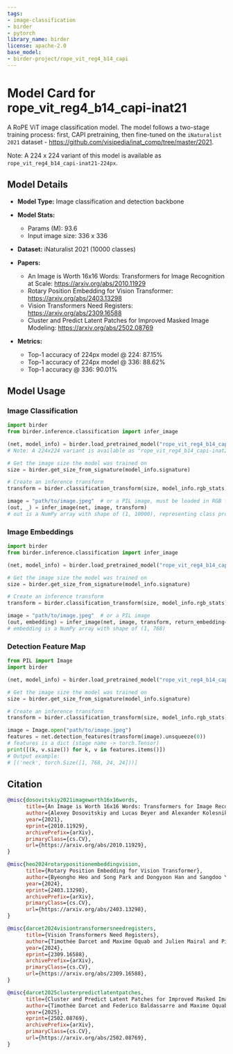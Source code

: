 ```yaml
---
tags:
- image-classification
- birder
- pytorch
library_name: birder
license: apache-2.0
base_model:
- birder-project/rope_vit_reg4_b14_capi
---
```


# Model Card for rope_vit_reg4_b14_capi-inat21

A RoPE ViT image classification model. The model follows a two-stage training process: first, CAPI pretraining, then fine-tuned on the `iNaturalist 2021` dataset - <https://github.com/visipedia/inat_comp/tree/master/2021>.

Note: A 224 x 224 variant of this model is available as `rope_vit_reg4_b14_capi-inat21-224px`.

## Model Details

- **Model Type:** Image classification and detection backbone
- **Model Stats:**
    - Params (M): 93.6
    - Input image size: 336 x 336
- **Dataset:** iNaturalist 2021 (10000 classes)

- **Papers:**
    - An Image is Worth 16x16 Words: Transformers for Image Recognition at Scale: <https://arxiv.org/abs/2010.11929>
    - Rotary Position Embedding for Vision Transformer: <https://arxiv.org/abs/2403.13298>
    - Vision Transformers Need Registers: <https://arxiv.org/abs/2309.16588>
    - Cluster and Predict Latent Patches for Improved Masked Image Modeling: <https://arxiv.org/abs/2502.08769>

- **Metrics:**
    - Top-1 accuracy of 224px model @ 224: 87.15%
    - Top-1 accuracy of 224px model @ 336: 88.62%
    - Top-1 accuracy @ 336: 90.01%

## Model Usage

### Image Classification

```python
import birder
from birder.inference.classification import infer_image

(net, model_info) = birder.load_pretrained_model("rope_vit_reg4_b14_capi-inat21", inference=True)
# Note: A 224x224 variant is available as "rope_vit_reg4_b14_capi-inat21-224px"

# Get the image size the model was trained on
size = birder.get_size_from_signature(model_info.signature)

# Create an inference transform
transform = birder.classification_transform(size, model_info.rgb_stats)

image = "path/to/image.jpeg"  # or a PIL image, must be loaded in RGB format
(out, _) = infer_image(net, image, transform)
# out is a NumPy array with shape of (1, 10000), representing class probabilities.
```

### Image Embeddings

```python
import birder
from birder.inference.classification import infer_image

(net, model_info) = birder.load_pretrained_model("rope_vit_reg4_b14_capi-inat21", inference=True)

# Get the image size the model was trained on
size = birder.get_size_from_signature(model_info.signature)

# Create an inference transform
transform = birder.classification_transform(size, model_info.rgb_stats)

image = "path/to/image.jpeg"  # or a PIL image
(out, embedding) = infer_image(net, image, transform, return_embedding=True)
# embedding is a NumPy array with shape of (1, 768)
```

### Detection Feature Map

```python
from PIL import Image
import birder

(net, model_info) = birder.load_pretrained_model("rope_vit_reg4_b14_capi-inat21", inference=True)

# Get the image size the model was trained on
size = birder.get_size_from_signature(model_info.signature)

# Create an inference transform
transform = birder.classification_transform(size, model_info.rgb_stats)

image = Image.open("path/to/image.jpeg")
features = net.detection_features(transform(image).unsqueeze(0))
# features is a dict (stage name -> torch.Tensor)
print([(k, v.size()) for k, v in features.items()])
# Output example:
# [('neck', torch.Size([1, 768, 24, 24]))]
```

## Citation

```bibtex
@misc{dosovitskiy2021imageworth16x16words,
      title={An Image is Worth 16x16 Words: Transformers for Image Recognition at Scale}, 
      author={Alexey Dosovitskiy and Lucas Beyer and Alexander Kolesnikov and Dirk Weissenborn and Xiaohua Zhai and Thomas Unterthiner and Mostafa Dehghani and Matthias Minderer and Georg Heigold and Sylvain Gelly and Jakob Uszkoreit and Neil Houlsby},
      year={2021},
      eprint={2010.11929},
      archivePrefix={arXiv},
      primaryClass={cs.CV},
      url={https://arxiv.org/abs/2010.11929}, 
}

@misc{heo2024rotarypositionembeddingvision,
      title={Rotary Position Embedding for Vision Transformer},
      author={Byeongho Heo and Song Park and Dongyoon Han and Sangdoo Yun},
      year={2024},
      eprint={2403.13298},
      archivePrefix={arXiv},
      primaryClass={cs.CV},
      url={https://arxiv.org/abs/2403.13298},
}

@misc{darcet2024visiontransformersneedregisters,
      title={Vision Transformers Need Registers}, 
      author={Timothée Darcet and Maxime Oquab and Julien Mairal and Piotr Bojanowski},
      year={2024},
      eprint={2309.16588},
      archivePrefix={arXiv},
      primaryClass={cs.CV},
      url={https://arxiv.org/abs/2309.16588}, 
}

@misc{darcet2025clusterpredictlatentpatches,
      title={Cluster and Predict Latent Patches for Improved Masked Image Modeling},
      author={Timothée Darcet and Federico Baldassarre and Maxime Oquab and Julien Mairal and Piotr Bojanowski},
      year={2025},
      eprint={2502.08769},
      archivePrefix={arXiv},
      primaryClass={cs.CV},
      url={https://arxiv.org/abs/2502.08769},
}
```
